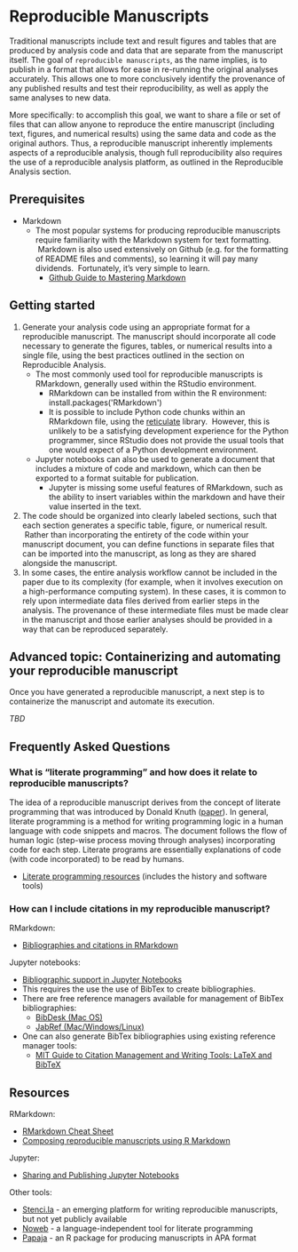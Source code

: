 # Reproducible Manuscripts

Traditional manuscripts include text and result figures and tables that are produced by analysis code and data that are separate from the manuscript itself. The goal of `reproducible manuscripts`, as the name implies, is to publish in a format that allows for ease in re-running the original analyses accurately. This allows one to more conclusively identify the provenance of any published results and test their reproducibility, as well as apply the same analyses to new data.

More specifically: to accomplish this goal, we want to share a file or set of files that can allow anyone to reproduce the entire manuscript (including text, figures, and numerical results) using the same data and code as the original authors. Thus, a reproducible manuscript inherently implements aspects of a reproducible analysis, though full reproducibility also requires the use of a reproducible analysis platform, as outlined in the Reproducible Analysis section.

## Prerequisites

-   Markdown
    -   The most popular systems for producing reproducible manuscripts require familiarity with the Markdown system for text formatting.  Markdown is also used extensively on Github (e.g. for the formatting of README files and comments), so learning it will pay many dividends.  Fortunately, it’s very simple to learn.
        -   [Github Guide to Mastering Markdown](https://www.google.com/url?q=https://guides.github.com/features/mastering-markdown/&sa=D&ust=1596500103472000&usg=AOvVaw3g02iKBXLsflKuh-Dw0SOP)

## Getting started

1.  Generate your analysis code using an appropriate format for a reproducible manuscript. The manuscript should incorporate all code necessary to generate the figures, tables, or numerical results into a single file, using the best practices outlined in the section on Reproducible Analysis.
    - The most commonly used tool for reproducible manuscripts is RMarkdown, generally used within the RStudio environment.  
        - RMarkdown can be installed from within the R environment: install.packages('RMarkdown')
        - It is possible to include Python code chunks within an RMarkdown file, using the [reticulate](https://www.google.com/url?q=https://rstudio.github.io/reticulate/articles/r_markdown.html&sa=D&ust=1596500103473000&usg=AOvVaw1mRGYRqu48Rp3bpjOkkFfO) library.  However, this is unlikely to be a satisfying development experience for the Python programmer, since RStudio does not provide the usual tools that one would expect of a Python development environment.
    - Jupyter notebooks can also be used to generate a document that includes a mixture of code and markdown, which can then be exported to a format suitable for publication.  
        - Jupyter is missing some useful features of RMarkdown, such as the ability to insert variables within the markdown and have their value inserted in the text.
1.  The code should be organized into clearly labeled sections, such that each section generates a specific table, figure, or numerical result.  Rather than incorporating the entirety of the code within your manuscript document, you can define functions in separate files that can be imported into the manuscript, as long as they are shared alongside the manuscript.  
2.  In some cases, the entire analysis workflow cannot be included in the paper due to its complexity (for example, when it involves execution on a high-performance computing system). In these cases, it is common to rely upon intermediate data files derived from earlier steps in the analysis. The provenance of these intermediate files must be made clear in the manuscript and those earlier analyses should be provided in a way that can be reproduced separately.

## Advanced topic: Containerizing and automating your reproducible manuscript

Once you have generated a reproducible manuscript, a next step is to containerize the manuscript and automate its execution.

*TBD*

## Frequently Asked Questions

### What is “literate programming” and how does it relate to reproducible manuscripts?

The idea of a reproducible manuscript derives from the concept of literate programming that was introduced by Donald Knuth ([paper](https://www.google.com/url?q=http://www.literateprogramming.com/knuthweb.pdf&sa=D&ust=1596500103474000&usg=AOvVaw0kgDSLAxNoOeICXK7CeK0b)). In general, literate programming is a method for writing programming logic in a human language with code snippets and macros. The document follows the flow of human logic (step-wise process moving through analyses) incorporating code for each step. Literate programs are essentially explanations of code (with code incorporated) to be read by humans.

-   [Literate programming resources](https://www.google.com/url?q=http://www.literateprogramming.com/&sa=D&ust=1596500103474000&usg=AOvVaw102KZlhOKXbaGQgT6nvPvp) (includes the history and software tools)

### How can I include citations in my reproducible manuscript?

RMarkdown:

-   [Bibliographies and citations in RMarkdown](https://www.google.com/url?q=https://rmarkdown.rstudio.com/authoring_bibliographies_and_citations.html&sa=D&ust=1596500103475000&usg=AOvVaw3Nv4FI-EqDVh6qF2YspUme)

Jupyter notebooks:

-   [Bibliographic support in Jupyter Notebooks](https://www.google.com/url?q=https://jupyter.brynmawr.edu/services/public/dblank/Jupyter%2520Notebook%2520Users%2520Manual.ipynb%235.-Bibliographic-Support&sa=D&ust=1596500103476000&usg=AOvVaw2eYMwya58f1cr5NG3Rff9K)
-   This requires the use the use of BibTex to create bibliographies.  
-   There are free reference managers available for management of BibTex bibliographies:
    -   [BibDesk (Mac OS)](https://www.google.com/url?q=https://bibdesk.sourceforge.io/&sa=D&ust=1596500103476000&usg=AOvVaw2K8TgDFBHyRbmGWZo4ScbO)
    -   [JabRef (Mac/Windows/Linux)](https://www.google.com/url?q=https://www.jabref.org/&sa=D&ust=1596500103476000&usg=AOvVaw0LdYoJxvkLF79TPsUvpiB8)
-   One can also generate BibTex bibliographies using existing reference manager tools:
    -   [MIT Guide to Citation Management and Writing Tools: LaTeX and BibTeX](https://www.google.com/url?q=https://libguides.mit.edu/cite-write/bibtex&sa=D&ust=1596500103477000&usg=AOvVaw0h1zeEXeN62RqZ_9MIVhUT)

## Resources

RMarkdown:

-   [RMarkdown Cheat Sheet](https://www.google.com/url?q=https://rstudio.com/wp-content/uploads/2015/02/rmarkdown-cheatsheet.pdf&sa=D&ust=1596500103477000&usg=AOvVaw0xwJO1f-hLwfdwQ5BMul9f)
-   [Composing reproducible manuscripts using R Markdown](https://www.google.com/url?q=https://elifesciences.org/labs/cad57bcf/composing-reproducible-manuscripts-using-r-markdown&sa=D&ust=1596500103478000&usg=AOvVaw0gE0_oUfr2AjE1u_AGTS9x)

Jupyter:

-   [Sharing and Publishing Jupyter Notebooks](https://www.google.com/url?q=https://reproducible-science-curriculum.github.io/publication-RR-Jupyter/index.html&sa=D&ust=1596500103478000&usg=AOvVaw2v7JqTejUafjjUAQu36e2h)

Other tools:

-   [Stenci.la](https://www.google.com/url?q=https://stenci.la/&sa=D&ust=1596500103478000&usg=AOvVaw10a1lCmK_oz7DSNCWgJen5) - an emerging platform for writing reproducible manuscripts, but not yet publicly available
-   [Noweb](https://www.google.com/url?q=https://ctan.org/pkg/noweb?lang%3Den&sa=D&ust=1596500103479000&usg=AOvVaw20hM-ezUT1TfLCiKntvE8U) - a language-independent tool for literate programming
-   [Papaja](https://www.google.com/url?q=https://crsh.github.io/papaja_man/&sa=D&ust=1596500103479000&usg=AOvVaw07TagehxaD1v4tNeohHxGt) - an R package for producing manuscripts in APA format

